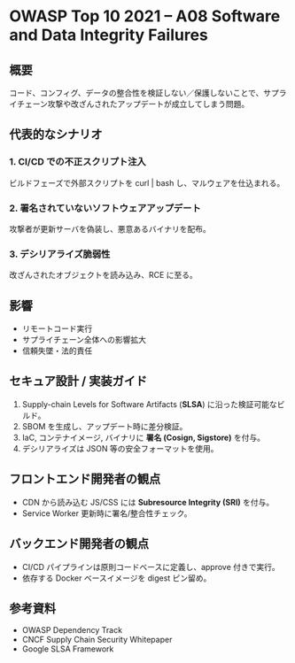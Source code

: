 # OWASP Top 10 2021 – A08 Software and Data Integrity Failures

## 概要
コード、コンフィグ、データの整合性を検証しない／保護しないことで、サプライチェーン攻撃や改ざんされたアップデートが成立してしまう問題。

## 代表的なシナリオ
### 1. CI/CD での不正スクリプト注入
ビルドフェーズで外部スクリプトを curl | bash し、マルウェアを仕込まれる。

### 2. 署名されていないソフトウェアアップデート
攻撃者が更新サーバを偽装し、悪意あるバイナリを配布。

### 3. デシリアライズ脆弱性
改ざんされたオブジェクトを読み込み、RCE に至る。

## 影響
- リモートコード実行
- サプライチェーン全体への影響拡大
- 信頼失墜・法的責任

## セキュア設計 / 実装ガイド
1. Supply-chain Levels for Software Artifacts (**SLSA**) に沿った検証可能なビルド。
2. SBOM を生成し、アップデート時に差分検証。
3. IaC, コンテナイメージ, バイナリに **署名 (Cosign, Sigstore)** を付与。
4. デシリアライズは JSON 等の安全フォーマットを使用。

## フロントエンド開発者の観点
- CDN から読み込む JS/CSS には **Subresource Integrity (SRI)** を付与。
- Service Worker 更新時に署名/整合性チェック。

## バックエンド開発者の観点
- CI/CD パイプラインは原則コードベースに定義し、approve 付きで実行。
- 依存する Docker ベースイメージを digest ピン留め。

## 参考資料
- OWASP Dependency Track
- CNCF Supply Chain Security Whitepaper
- Google SLSA Framework
